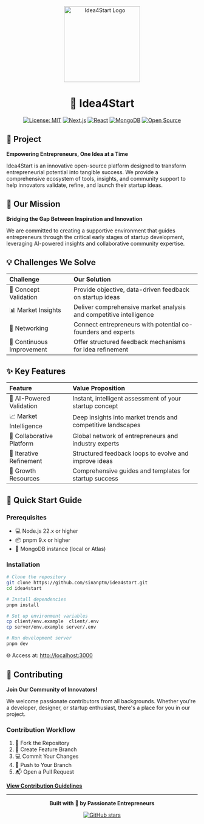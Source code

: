 <div align="center">
  <picture>
    <source media="(prefers-color-scheme: dark)" srcset="https://github.com/user-attachments/assets/b3e4f587-d759-4590-a603-dcc6522a57cd">
    <img src="https://github.com/user-attachments/assets/b3e4f587-d759-4590-a603-dcc6522a57cd" alt="Idea4Start Logo" width="200">
  </picture>

  # 🚀 Idea4Start <br/> 
  [![License: MIT](https://img.shields.io/badge/License-MIT-yellow.svg?style=flat-square)](https://opensource.org/licenses/MIT)
  [![Next.js](https://img.shields.io/badge/Next.js-15.x-black?style=flat-square)](https://nextjs.org/)
  [![React](https://img.shields.io/badge/React-19.x-blue?style=flat-square)](https://react.dev/)
  [![MongoDB](https://img.shields.io/badge/MongoDB-4.x-green?style=flat-square)](https://www.mongodb.com/)
  [![Open Source](https://img.shields.io/badge/Open-Source-brightgreen?style=flat-square)](https://opensource.org/)
</div>

## 🌟 Project 


**Empowering Entrepreneurs, One Idea at a Time**

Idea4Start is an innovative open-source platform designed to transform entrepreneurial potential into tangible success. We provide a comprehensive ecosystem of tools, insights, and community support to help innovators validate, refine, and launch their startup ideas.

## 🎯 Our Mission

**Bridging the Gap Between Inspiration and Innovation**

We are committed to creating a supportive environment that guides entrepreneurs through the critical early stages of startup development, leveraging AI-powered insights and collaborative community expertise.

## 💡 Challenges We Solve

| Challenge | Our Solution |
|:----------|:-------------|
| 🚫 Concept Validation | Provide objective, data-driven feedback on startup ideas |
| 📊 Market Insights | Deliver comprehensive market analysis and competitive intelligence |
| 👥 Networking | Connect entrepreneurs with potential co-founders and experts |
| 🔄 Continuous Improvement | Offer structured feedback mechanisms for idea refinement |

## ✨ Key Features

| Feature | Value Proposition |
|:--------|:------------------|
| 🧠 AI-Powered Validation | Instant, intelligent assessment of your startup concept |
| 📈 Market Intelligence | Deep insights into market trends and competitive landscapes |
| 🤝 Collaborative Platform | Global network of entrepreneurs and industry experts |
| 🔬 Iterative Refinement | Structured feedback loops to evolve and improve ideas |
| 🚀 Growth Resources | Comprehensive guides and templates for startup success |

## 🚀 Quick Start Guide

### Prerequisites

- 💻 Node.js 22.x or higher
- 📦 pnpm 9.x or higher
- 💾 MongoDB instance (local or Atlas)

### Installation

```bash
# Clone the repository
git clone https://github.com/sinanptm/idea4start.git
cd idea4start

# Install dependencies
pnpm install

# Set up environment variables
cp client/env.example  client/.env
cp server/env.example server/.env

# Run development server
pnpm dev
```

🌐 Access at: [http://localhost:3000](http://localhost:3000)

## 🤝 Contributing

**Join Our Community of Innovators!**

We welcome passionate contributors from all backgrounds. Whether you're a developer, designer, or startup enthusiast, there's a place for you in our project.

### Contribution Workflow

1. 🍴 Fork the Repository
2. 🌿 Create Feature Branch
3. 💻 Commit Your Changes
4. 🚀 Push to Your Branch
5. 📬 Open a Pull Request

**[View Contribution Guidelines](CONTRIBUTING.md)**

---

<div align="center">

**Built with 💖 by Passionate Entrepreneurs**

[![GitHub stars](https://img.shields.io/github/stars/sinanptm/idea4start?style=social)](https://github.com/sinanptm/idea4start)

</div>
